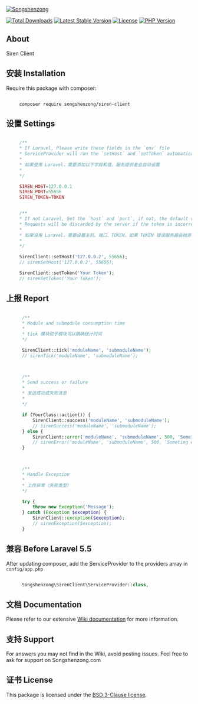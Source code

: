 [![Songshenzong](https://songshenzong.com/images/logo.png)](https://songshenzong.com)

[![Total Downloads](https://poser.pugx.org/songshenzong/siren-client/d/total.svg)](https://packagist.org/packages/songshenzong/siren-client)
[![Latest Stable Version](https://poser.pugx.org/songshenzong/siren-client/v/stable.svg)](https://packagist.org/packages/songshenzong/siren-client)
[![License](https://poser.pugx.org/songshenzong/siren-client/license.svg)](https://packagist.org/packages/songshenzong/siren-client)
[![PHP Version](https://img.shields.io/packagist/php-v/songshenzong/siren-client.svg)](https://packagist.org/packages/songshenzong/siren-client)

## About

Siren Client

## 安装 Installation

Require this package with composer:

```shell

     composer require songshenzong/siren-client
```



## 设置 Settings
```php

     /**
     * If Laravel, Please write these fields in the `env` file
     * ServiceProvider will run the `setHost` and `setToken` automatically
     *
     * 如果使用 Laravel，需要添加以下字段和值，服务提供者会自动设置
     *
     */

     SIREN_HOST=127.0.0.1
     SIREN_PORT=55656
     SIREN_TOKEN=TOKEN


     /**
     * If not Laravel, Set the `host` and `port`, if not, the default value is 127.0.0.1:55656
     * Requests will be discarded by the server if the token is incorrect
     *
     * 如果没用 Laravel，需要设置主机、端口、TOKEN，如果 TOKEN 错误服务器会抛弃数据
     *
     */

     SirenClient::setHost('127.0.0.2', 55656);
     // sirenSetHost('127.0.0.2', 55656);

     SirenClient::setToken('Your Token');
     // sirenSetToken('Your Token');

```

## 上报 Report
```php

      /**
      * Module and submodule consumption time
      *
      * tick 模块和子模块可以精确统计时间
      */

      SirenClient::tick('moduleName', 'submoduleName');
      // sirenTick('moduleName', 'submoduleName');



      /**
      * Send success or failure
      *
      * 发送成功或失败消息
      *
      */

      if (YourClass::action()) {
          SirenClient::success('moduleName', 'submoduleName');
          // sirenSuccess('moduleName', 'submoduleName');
      } else {
          SirenClient::error('moduleName', 'submoduleName', 500, 'Someting wrong');
          // sirenError('moduleName', 'submoduleName', 500, 'Someting wrong');
      }



      /**
      * Handle Exception
      *
      * 上传异常（失败类型）
      */

      try {
          throw new Exception('Message');
      } catch (Exception $exception) {
          SirenClient::exception($exception);
          // sirenException($exception);
      }

```



##  兼容 Before Laravel 5.5
After updating composer, add the ServiceProvider to the providers array in `config/app.php`

```php

      Songshenzong\SirenClient\ServiceProvider::class,

```


## 文档 Documentation

Please refer to our extensive [Wiki documentation](https://github.com/songshenzong/siren-client/wiki) for more information.


## 支持 Support

For answers you may not find in the Wiki, avoid posting issues. Feel free to ask for support on Songshenzong.com


## 证书 License

This package is licensed under the [BSD 3-Clause license](http://opensource.org/licenses/BSD-3-Clause).
